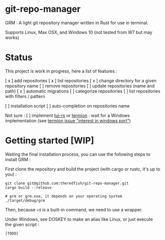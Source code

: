 # git-repo-manager
GRM : A light git repository manager written in Rust for use in terminal.

Supports Linux, Max OSX, and Windows 10 (not tested from W7 but may works)

# Status
This project is work in progress, here a list of features :

[ x ] add repositories
[ x ] list repositories
[ x ] change directory for a given repository name
[  ] remove repositories
[  ] update repositories (name and path)
[ x ] automatic migrations
[  ] categorize repositories
[  ] list repositories with filters / pattern

[  ] installation script
[  ] auto-completion on repositories name

Not sure :
[  ] implement [tui-rs](https://github.com/fdehau/tui-rs) or [termion](https://github.com/ticki/termion) : wait for a Windows implementation (see [termion issue "interest in windows port"](https://github.com/ticki/termion/issues/103))

# Getting started [WIP]
Waiting the final installation process, you can use the following steps to install GRM :

First clone the repository and build the project (with cargo or rustc, it's up to you) :
```
git clone git@github.com:theredfish/git-repo-manager.git
cargo build --release

# grm or grm.exe, it depends on your operating system
./target/debug/grm
```

Then, because `cd` is a built-in command, we need to use a wrapper.

Under Windows, see DOSKEY to make an alias like Linux, or just execute the given script :
```
[TODO]
```